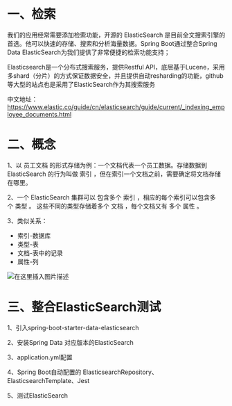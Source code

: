 # 一、检索
我们的应用经常需要添加检索功能，开源的 ElasticSearch 是目前全文搜索引擎的首选。他可以快速的存储、搜索和分析海量数据。Spring Boot通过整合Spring Data ElasticSearch为我们提供了非常便捷的检索功能支持；

Elasticsearch是一个分布式搜索服务，提供Restful API，底层基于Lucene，采用多shard（分片）的方式保证数据安全，并且提供自动resharding的功能，github等大型的站点也是采用了ElasticSearch作为其搜索服务

中文地址：
https://www.elastic.co/guide/cn/elasticsearch/guide/current/_indexing_employee_documents.html
# 二、概念 

1、以 员工文档 的形式存储为例：一个文档代表一个员工数据。存储数据到 ElasticSearch 的行为叫做 索引 ，但在索引一个文档之前，需要确定将文档存储在哪里。

2、一个 ElasticSearch 集群可以 包含多个 索引 ，相应的每个索引可以包含多个 类型 。 这些不同的类型存储着多个 文档 ，每个文档又有 多个 属性 。

3、类似关系：
- 索引-数据库
- 类型-表
- 文档-表中的记录
- 属性-列

![在这里插入图片描述](https://img-blog.csdnimg.cn/20190318211737938.png?x-oss-process=image/watermark,type_ZmFuZ3poZW5naGVpdGk,shadow_10,text_aHR0cHM6Ly9ibG9nLmNzZG4ubmV0L3d1c2g5Mw==,size_16,color_FFFFFF,t_70)
# 三、整合ElasticSearch测试 
1、引入spring-boot-starter-data-elasticsearch

2、安装Spring Data 对应版本的ElasticSearch

3、application.yml配置

4、Spring Boot自动配置的 ElasticsearchRepository、ElasticsearchTemplate、Jest

5、测试ElasticSearch